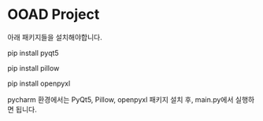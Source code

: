 # OOAD Project

아래 패키지들을 설치해야합니다.

pip install pyqt5

pip install pillow

pip install openpyxl

pycharm 환경에서는 PyQt5, Pillow, openpyxl 패키지 설치 후, main.py에서 실행하면 됩니다.
